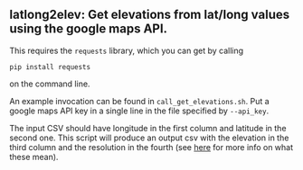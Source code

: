 ## latlong2elev: Get elevations from lat/long values using the google maps API.

This requires the `requests` library, which you can get by calling
```
pip install requests
```
on the command line.

An example invocation can be found in `call_get_elevations.sh`. Put a google
maps API key in a single line in the file specified by `--api_key`.

The input CSV should have longitude in the first column and latitude in the
second one. This script will produce an output csv with the elevation in the
third column and the resolution in the fourth (see
[here](https://developers.google.com/maps/documentation/elevation/intro#PointElevation)
for more info on what these mean).
